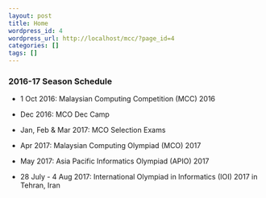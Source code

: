 ```yaml
---
layout: post
title: Home
wordpress_id: 4
wordpress_url: http://localhost/mcc/?page_id=4
categories: []
tags: []
---
```

### 2016-17 Season Schedule


* 1 Oct 2016: Malaysian Computing Competition (MCC) 2016

* Dec 2016: MCO Dec Camp

* Jan, Feb & Mar 2017: MCO Selection Exams

* Apr 2017: Malaysian Computing Olympiad (MCO) 2017

* May 2017: Asia Pacific Informatics Olympiad (APIO) 2017

* 28 July - 4 Aug 2017: International Olympiad in Informatics (IOI) 2017 in Tehran, Iran
